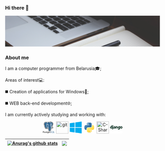 ### Hi there 👋

![](./src/header.png)

### About me

I am a computer programmer from Belarusia🎓;


Areas of interest:computer::

:black_medium_square: Creation of applications for Windows:dvd:;

:black_medium_square: WEB back-end development:globe_with_meridians:;


I am currently actively studying and working with:

<p align="center"">
<img src="https://raw.githubusercontent.com/devicons/devicon/master/icons/postgresql/postgresql-original-wordmark.svg" title="postgresql" width="40" height="40"/>
<img src="https://www.vectorlogo.zone/logos/git-scm/git-scm-icon.svg" title="git" width="40" height="40"/>
<img src="https://raw.githubusercontent.com/devicons/devicon/master/icons/windows8/windows8-original.svg" title="windows" width="40" height="40"/>
<img src="https://raw.githubusercontent.com/devicons/devicon/master/icons/python/python-original.svg" title="python" width="40" height="40"/>
<img src="https://raw.githubusercontent.com/jmnote/z-icons/master/svg/csharp.svg" title="C-Sharp" width="40" height="40"/>  
<img src="https://raw.githubusercontent.com/devicons/devicon/master/icons/django/django-plain-wordmark.svg" title="django" width="40" height="40"/>
</p>

| <a href="https://github.com/anuraghazra/github-readme-stats"><img align="center" src="https://github-readme-stats.vercel.app/api?username=Castesto&show_icons=true&include_all_commits=true&count_private=true&hide_border=true" alt="Anurag's github stats" /></a> | <a href="https://github.com/anuraghazra/github-readme-stats"><img align="center" src="https://github-readme-stats.vercel.app/api/top-langs/?username=Castesto&layout=compact&theme=buefy&hide_border=true" /></a> |
| ------------- | ------------- |
